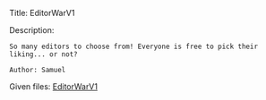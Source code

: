 Title: EditorWarV1

Description:
```
So many editors to choose from! Everyone is free to pick their liking... or not?

Author: Samuel
```

Given files: [EditorWarV1](https://github.com/Coder-Here/HACK-AC-2022-CTF/blob/main/RE/EditorWarV1/EditorWarv1 "EditorWarV1")
